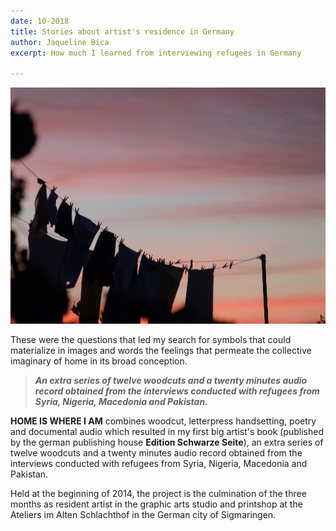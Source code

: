```yaml
---
date: 10-2018
title: Stories about artist's residence in Germany
author: Jaqueline Bica
excerpt: How much I learned from interviewing refugees in Germany

---
```

![](/uploads/P1070361.jpg)

These were the questions that led my search for symbols that could materialize in images and words the feelings that permeate the collective imaginary of home in its broad conception.

> **_An extra series of twelve woodcuts and a twenty minutes audio record obtained from the interviews conducted with refugees from Syria, Nigeria, Macedonia and Pakistan._**

**HOME IS WHERE I AM** combines woodcut, letterpress handsetting, poetry and documental audio which resulted in my first big artist's book (published by the german publishing house **Edition Schwarze Seite**), an extra series of twelve woodcuts and a twenty minutes audio record obtained from the interviews conducted with refugees from Syria, Nigeria, Macedonia and Pakistan.

Held at the beginning of 2014, the project is the culmination of the three months as resident artist in the graphic arts studio and printshop at the Ateliers im Alten Schlachthof in the German city of Sigmaringen.